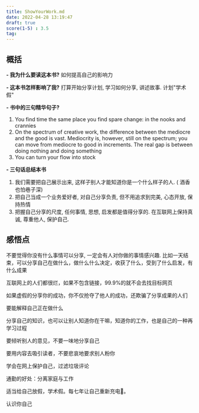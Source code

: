 ```yaml
---
title: ShowYourWork.md
date: 2022-04-28 13:19:47
draft: true
score(1-5) : 3.5
tag: 
---
```


## 概括

**- 我为什么要读这本书?**
如何提高自己的影响力

**- 这本书怎样影响了我?**
打算开始分享计划, 学习如何分享, 讲述故事. 
计划"学术假"

    
**- 书中的三句精华句子?**
1. You find time the same place you find spare change: in the nooks and crannies
2. On the spectrum of creative work, the difference between the mediocre and the good is vast. Mediocrity is, however, still on the spectrum; you can move from mediocre to good in increments. The real gap is between doing nothing and doing something
3. You can turn your flow into stock
    
**- 三句话总结本书**
1. 我们需要把自己展示出来, 这样子别人才能知道你是一个什么样子的人. ( 酒香也怕巷子深)
2. 把自己当成一个业务爱好者, 对自己分享负责, 但不用追求到完美, 心态开放, 保持热情
3. 把握自己分享的尺度, 任何事情, 思想, 启发都是值得分享的. 在互联网上保持真诚, 尊重他人, 保护自己.  


## 感悟点

不要觉得你没有什么事情可以分享, 一定会有人对你做的事情感兴趣. 比如一天结束，可以分享自己在做什么，做什么什么决定，收获了什么，受到了什么启发，有什么成果

互联网上的人们都很烂，如果不包含链接，99.9%的就不会去找目标网页

如果虚假的分享你的成功，你不仅抢夺了他人的成功，还欺骗了分享成果的人们

要能解释自己正在做什么

分享自己的知识，也可以让别人知道你在干嘛，知道你的工作，也是自己的一种再学习过程

要倾听别人的意见，不要一味地分享自己

要用内容去吸引读者，不要悲哀地要求别人粉你

学会在网上保护自己，过滤垃圾评论

通勤的好处：分离家庭与工作


适当给自己放假，学术假。每七年让自己重新充电🔋。


认识你自己

